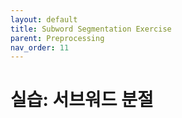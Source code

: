 ```yaml
---
layout: default
title: Subword Segmentation Exercise
parent: Preprocessing
nav_order: 11
---
```


# 실습: 서브워드 분절

